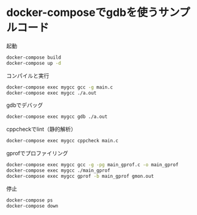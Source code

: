 # docker-composeでgdbを使うサンプルコード

起動

```bash
docker-compose build
docker-compose up -d
```

コンパイルと実行

```bash
docker-compose exec mygcc gcc -g main.c
docker-compose exec mygcc ./a.out
```

gdbでデバッグ

```bash
docker-compose exec mygcc gdb ./a.out
```

cppcheckでlint（静的解析）

```bash
docker-compose exec mygcc cppcheck main.c
```

gprofでプロファイリング

```bash
docker-compose exec mygcc gcc -g -pg main_gprof.c -o main_gprof
docker-compose exec mygcc ./main_gprof
docker-compose exec mygcc gprof -b main_gprof gmon.out
```

停止

```bash
docker-compose ps
docker-compose down
```
